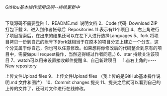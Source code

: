 ######  GitHbu基本操作使用说明--持续更新中
下载源码不需要登陆 
1、README.md  说明文档 
2、Code 代码  Download ZIP 打包下载 
3、进入到作者帐号后  Repositories 11 表示有11个项目 
4、右上角进行了项目搜索后，在出来的结果还可以在左下入进行选择Languages 
5、fork 将项目拷贝一份到自己的账号下(fork就相当于在原本的项目分支上建立一个分支，这个分支属于你自己，你也可以任意修改。如果想将你修改后的代码整合到原有的项目中，需要做pull request操作，当然这得经过作者同意。) 
6、star 持续关注该项目 
7、watch可以用来设置接收邮件提醒 
8、自己新建项目 
    1.点右上角的+---New repository 

上传文件Upload files 
9、上传文件Upload files （我上传的是GitHub基本操作说明.md 文件和图片）
10、Commit changes 提交
11、提交之后就可以看到自己的上传的文件了，还可对文件进行在线修改。
